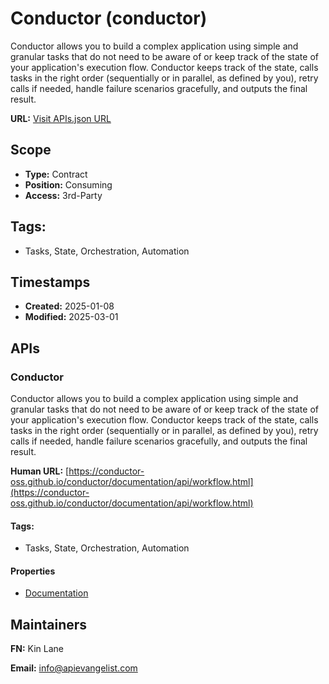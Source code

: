 # Conductor (conductor)
Conductor allows you to build a complex application using simple and granular tasks that do not need to be aware of or keep track of the state of your application's execution flow. Conductor keeps track of the state, calls tasks in the right order (sequentially or in parallel, as defined by you), retry calls if needed, handle failure scenarios gracefully, and outputs the final result.

**URL:** [Visit APIs.json URL](https://raw.githubusercontent.com/api-evangelist/conductor/refs/heads/main/apis.yml)

## Scope

- **Type:** Contract 
- **Position:** Consuming 
- **Access:** 3rd-Party 

## Tags:

 - Tasks, State, Orchestration, Automation

## Timestamps

- **Created:** 2025-01-08 
- **Modified:** 2025-03-01 

## APIs

### Conductor
Conductor allows you to build a complex application using simple and granular tasks that do not need to be aware of or keep track of the state of your application's execution flow. Conductor keeps track of the state, calls tasks in the right order (sequentially or in parallel, as defined by you), retry calls if needed, handle failure scenarios gracefully, and outputs the final result.

**Human URL:** [https://conductor-oss.github.io/conductor/documentation/api/workflow.html](https://conductor-oss.github.io/conductor/documentation/api/workflow.html)


#### Tags:

 - Tasks, State, Orchestration, Automation

#### Properties

- [Documentation](https://conductor-oss.github.io/conductor/documentation/api/workflow.html)

## Maintainers

**FN:** Kin Lane

**Email:** info@apievangelist.com

